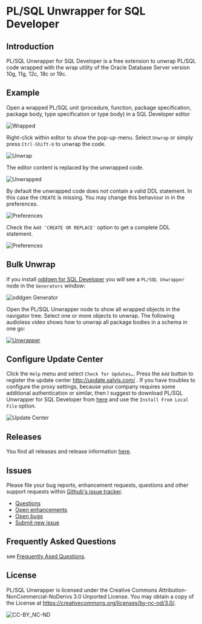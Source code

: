 # PL/SQL Unwrapper for SQL Developer

## Introduction

PL/SQL Unwrapper for SQL Developer is a free extension to unwrap PL/SQL code wrapped with the wrap utility of the Oracle Database Server version 10g, 11g, 12c, 18c or 19c.

## Example

Open a wrapped PL/SQL unit (procedure, function, package specification, package body, type specification or type body) in a SQL Developer editor

![Wrapped](images/unwrapper-1.png)

Right-click within editor to show the pop-up-menu. Select `Unwrap` or simply press `Ctrl-Shift-U` to unwrap the code.

![Unwrap](images/unwrapper-2.png)

The editor content is replaced by the unwrapped code.

![Unwrapped](images/unwrapper-3.png)

By default the unwrapped code does not contain a valid DDL statement. In this case the `CREATE` is missing. You may change this behaviour in in the preferences.

![Preferences](images/unwrapper-4.png)

Check the `Add ‘CREATE OR REPLACE'` option to get a complete DDL statement.

![Preferences](images/unwrapper-5.png)

## Bulk Unwrap

If you install [oddgen for SQL Developer](https://www.oddgen.org/) you will see a `PL/SQL Unwrapper` node in the `Generators` window:

![oddgen Generator](images/generators.png)

Open the PL/SQL Unwrapper node to show all wrapped objects in the navigator tree. Select one or more objects to unwrap. The following audioless video shows how to unwrap all package bodies in a schema in one go:

[![Unwrapper](images/unwrapper.png)](https://trivadis.github.io/plsql-unwrapper-sqldev/unwrapper.mp4)

## Configure Update Center

Click the `Help` menu and select `Check for Updates…`. Press the `Add` button to register the update center http://update.salvis.com/ . If you have troubles to configure the proxy settings, because your company requires some additional authentication or similar, then I suggest to download PL/SQL Unwrapper for SQL Developer from [here](https://github.com/Trivadis/plsql-unwrapper-sqldev/releases) and use the `Install From Local File` option.

![Update Center](images/salvis-update-center.png)

## Releases

You find all releases and release information [here](https://github.com/Trivadis/plsql-unwrapper-sqldev/releases).

## Issues
Please file your bug reports, enhancement requests, questions and other support requests within [Github's issue tracker](https://help.github.com/articles/about-issues/).

* [Questions](https://github.com/trivadis/plsql-unwrapper-sqldev/issues?q=is%3Aissue+label%3Aquestion)
* [Open enhancements](https://github.com/trivadis/plsql-unwrapper-sqldev/issues?q=is%3Aopen+is%3Aissue+label%3Aenhancement)
* [Open bugs](https://github.com/trivadis/plsql-unwrapper-sqldev/issues?q=is%3Aopen+is%3Aissue+label%3Abug)
* [Submit new issue](https://github.com/trivadis/plsql-unwrapper-sqldev/issues/new)

## Frequently Asked Questions

see [Frequently Ased Questions](FAQ.md).

## License

PL/SQL Unwrapper is licensed under the Creative Commons Attribution-NonCommercial-NoDerivs 3.0 Unported License. You may obtain a copy of the License at https://creativecommons.org/licenses/by-nc-nd/3.0/.

![CC-BY_NC-ND](images/CC-BY-NC-ND.png)
